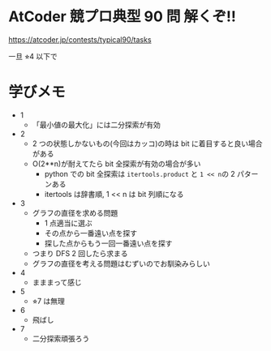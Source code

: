 # AtCoder 競プロ典型 90 問 解くぞ!!

https://atcoder.jp/contests/typical90/tasks

一旦 ⭐︎4 以下で

# 学びメモ

- 1
  - 「最小値の最大化」には二分探索が有効
- 2
  - 2 つの状態しかないもの(今回はカッコ)の時は bit に着目すると良い場合がある
  - O(2\*\*n)が耐えてたら bit 全探索が有効の場合が多い
    - python での bit 全探索は `itertools.product` と `1 << n`の 2 パターンある
    - itertools は辞書順, 1 << n は bit 列順になる
- 3
  - グラフの直径を求める問題
    - 1 点適当に選ぶ
    - その点から一番遠い点を探す
    - 探した点からもう一回一番遠い点を探す
  - つまり DFS 2 回したら求まる
  - グラフの直径を考える問題はむずいのでお馴染みらしい
- 4
  - まままって感じ
- 5
  - ⭐︎7 は無理
- 6
  - 飛ばし
- 7
  - 二分探索頑張ろう
